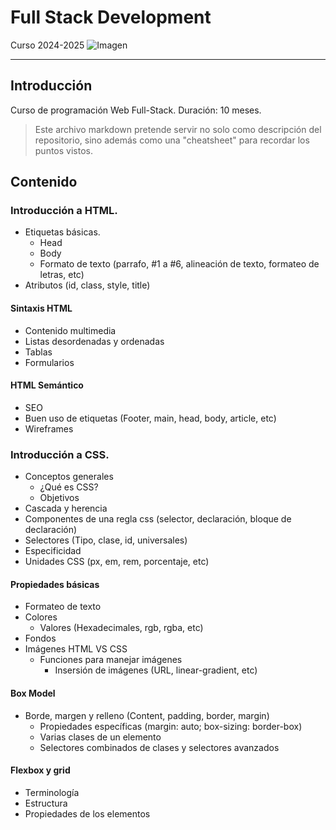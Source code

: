 # Full Stack Development

Curso 2024-2025
![Imagen](https://img.freepik.com/vector-gratis/desarrollo-aplicaciones-escritorio-telefonos-inteligentes_23-2148683810.jpg?t=st=1728932564~exp=1728936164~hmac=70f445d6bc52ac8a4e0b903d1d8914db20307695d0601427e6be78d1deb29e61&w=826)

---

## Introducción

Curso de programación Web Full-Stack.
Duración: 10 meses.

> Este archivo markdown pretende servir no solo como descripción del repositorio, sino además como una "cheatsheet" para recordar los puntos vistos.

## Contenido

### Introducción a HTML.

- Etiquetas básicas.
  - Head
  - Body
  - Formato de texto (parrafo, #1 a #6, alineación de texto, formateo de letras, etc)
- Atributos (id, class, style, title)

#### Sintaxis HTML

- Contenido multimedia
- Listas desordenadas y ordenadas
- Tablas
- Formularios

#### HTML Semántico

- SEO
- Buen uso de etiquetas (Footer, main, head, body, article, etc)
- Wireframes

### Introducción a CSS.

- Conceptos generales
  - ¿Qué es CSS?
  - Objetivos
- Cascada y herencia
- Componentes de una regla css (selector, declaración, bloque de declaración)
- Selectores (Tipo, clase, id, universales)
- Especificidad
- Unidades CSS (px, em, rem, porcentaje, etc)

#### Propiedades básicas

- Formateo de texto
- Colores
  - Valores (Hexadecimales, rgb, rgba, etc)
- Fondos
- Imágenes HTML VS CSS
  - Funciones para manejar imágenes
    - Insersión de imágenes (URL, linear-gradient, etc)

#### Box Model

- Borde, margen y relleno (Content, padding, border, margin)
  - Propiedades específicas (margin: auto; box-sizing: border-box)
  - Varias clases de un elemento
  - Selectores combinados de clases y selectores avanzados

#### Flexbox y grid

- Terminología
- Estructura
- Propiedades de los elementos
